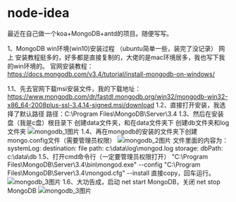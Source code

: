 # node-idea
最近在自己做一个koa+MongoDB+antd的项目。随便写写。

1、MongoDB win环境(win10)安装过程 （ubuntu简单一些，装完了没记录）
  网上 安装教程挺多的，好多都是直接复制的，大佬的是mac环境居多，我也写下我的win环境的。
  官网安装教程：https://docs.mongodb.com/v3.4/tutorial/install-mongodb-on-windows/

  1.1、先去官网下载msi安装文件，我的下载地址：
    https://www.mongodb.com/dr/fastdl.mongodb.org/win32/mongodb-win32-x86_64-2008plus-ssl-3.4.14-signed.msi/download
  1.2、直接打开安装，我选择了默认路径 
    路径：C:\Program Files\MongoDB\Server\3.4
  1.3、然后在安装盘（我是c盘）根目录下 创建data文件夹，和在data文件夹下 创建db文件夹和log文件夹
     ![mongodb_1图片](https://github.com/xiong66/node-idea/master/img/mongodb_1.png)
  1.4、再在mongodb的安装的文件夹下创建 mongo.config文件（需要管理员权限） 
     ![mongodb_2图片](https://github.com/xiong66/node-idea/master/img/mongodb_2.png)
     文件里面的内容为：
     systemLog:
        destination: file
        path: c:\data\log\mongod.log
    storage:
        dbPath: c:\data\db
  1.5、打开cmd命令行（一定要管理员权限打开）
    "C:\Program Files\MongoDB\Server\3.4\bin\mongod.exe" --config "C:\Program Files\MongoDB\Server\3.4\mongod.cfg" --install
    直接copy，回车运行。
    ![mongodb_3图片](https://github.com/xiong66/node-idea/master/img/mongodb_3.png)
  1.6、大功告成，启动 net start MongoDB，关闭 net stop MongoDB
    ![mongodb_3图片](https://github.com/xiong66/node-idea/master/img/mongodb_4.png)